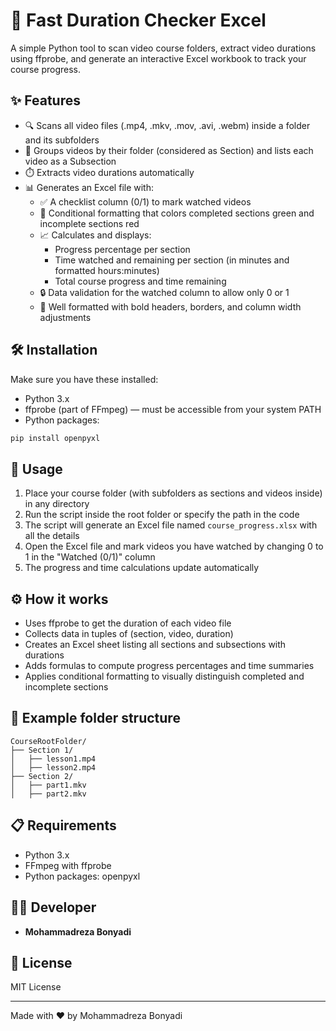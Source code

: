 # 🎥 Fast Duration Checker Excel

A simple Python tool to scan video course folders, extract video durations using ffprobe, and generate an interactive Excel workbook to track your course progress.

## ✨ Features
- 🔍 Scans all video files (.mp4, .mkv, .mov, .avi, .webm) inside a folder and its subfolders
- 📁 Groups videos by their folder (considered as Section) and lists each video as a Subsection
- ⏱️ Extracts video durations automatically
- 📊 Generates an Excel file with:
  - ✅ A checklist column (0/1) to mark watched videos
  - 🎨 Conditional formatting that colors completed sections green and incomplete sections red
  - 📈 Calculates and displays:
    - Progress percentage per section
    - Time watched and remaining per section (in minutes and formatted hours:minutes)
    - Total course progress and time remaining
  - 🔒 Data validation for the watched column to allow only 0 or 1
  - 📐 Well formatted with bold headers, borders, and column width adjustments

## 🛠️ Installation
Make sure you have these installed:
- Python 3.x
- ffprobe (part of FFmpeg) — must be accessible from your system PATH
- Python packages:
```bash
pip install openpyxl
```

## 🚀 Usage
1. Place your course folder (with subfolders as sections and videos inside) in any directory
2. Run the script inside the root folder or specify the path in the code
3. The script will generate an Excel file named `course_progress.xlsx` with all the details
4. Open the Excel file and mark videos you have watched by changing 0 to 1 in the "Watched (0/1)" column
5. The progress and time calculations update automatically

## ⚙️ How it works
- Uses ffprobe to get the duration of each video file
- Collects data in tuples of (section, video, duration)
- Creates an Excel sheet listing all sections and subsections with durations
- Adds formulas to compute progress percentages and time summaries
- Applies conditional formatting to visually distinguish completed and incomplete sections

## 📁 Example folder structure
```
CourseRootFolder/
├── Section 1/
│   ├── lesson1.mp4
│   ├── lesson2.mp4
├── Section 2/
│   ├── part1.mkv
│   ├── part2.mkv
```

## 📋 Requirements
- Python 3.x
- FFmpeg with ffprobe
- Python packages: openpyxl

## 👨‍💻 Developer
- **Mohammadreza Bonyadi**

## 📄 License
MIT License

---
Made with ❤️ by Mohammadreza Bonyadi


